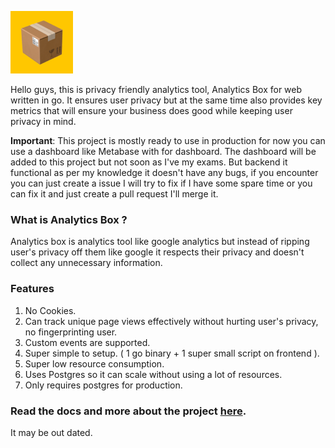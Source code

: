 <img src="./assets/logo.png" width="100"></img>

Hello guys, this is privacy friendly analytics tool, Analytics Box for web written in go. It ensures user privacy but at the same time also provides key metrics that will ensure your business does good while keeping user privacy in mind.

**Important**: This project is mostly ready to use in production for now you can use a dashboard like Metabase with for dashboard. The dashboard will be added to this project but not soon as I've my exams. But backend it functional as per my knowledge it doesn't have any bugs, if you encounter you can just create a issue I will try to fix if I have some spare time or you can fix it and just create a pull request I'll merge it.

### What is Analytics Box ?

Analytics box is analytics tool like google analytics but instead of ripping user's privacy off them like google it respects their privacy and doesn't collect any unnecessary information.

### Features
1. No Cookies.
2. Can track unique page views effectively without hurting user's privacy, no fingerprinting user.
3. Custom events are supported.
4. Super simple to setup. ( 1 go binary + 1 super small script on frontend ).
5. Super low resource consumption.
6. Uses Postgres so it can scale without using a lot of resources.
7. Only requires postgres for production.

### Read the docs and more about the project [here](https://ketanip.gitbook.io/analytics-box).
It may be out dated.